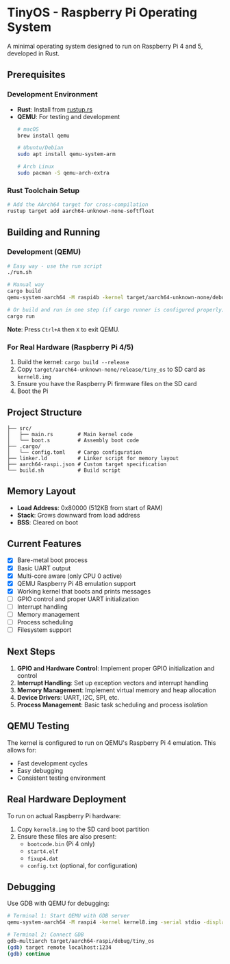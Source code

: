 # TinyOS - Raspberry Pi Operating System

A minimal operating system designed to run on Raspberry Pi 4 and 5, developed in Rust.

## Prerequisites

### Development Environment
- **Rust**: Install from [rustup.rs](https://rustup.rs/)
- **QEMU**: For testing and development
  ```bash
  # macOS
  brew install qemu
  
  # Ubuntu/Debian
  sudo apt install qemu-system-arm
  
  # Arch Linux
  sudo pacman -S qemu-arch-extra
  ```

### Rust Toolchain Setup
```bash
# Add the AArch64 target for cross-compilation
rustup target add aarch64-unknown-none-softfloat
```

## Building and Running

### Development (QEMU)
```bash
# Easy way - use the run script
./run.sh

# Manual way
cargo build
qemu-system-aarch64 -M raspi4b -kernel target/aarch64-unknown-none/debug/tiny_os -serial stdio -display none

# Or build and run in one step (if cargo runner is configured properly)
cargo run
```

**Note**: Press `Ctrl+A` then `X` to exit QEMU.

### For Real Hardware (Raspberry Pi 4/5)
1. Build the kernel: `cargo build --release`
2. Copy `target/aarch64-unknown-none/release/tiny_os` to SD card as `kernel8.img`
3. Ensure you have the Raspberry Pi firmware files on the SD card
4. Boot the Pi

## Project Structure

```
├── src/
│   ├── main.rs        # Main kernel code
│   └── boot.s         # Assembly boot code
├── .cargo/
│   └── config.toml    # Cargo configuration
├── linker.ld          # Linker script for memory layout
├── aarch64-raspi.json # Custom target specification
└── build.sh           # Build script
```

## Memory Layout

- **Load Address**: 0x80000 (512KB from start of RAM)
- **Stack**: Grows downward from load address
- **BSS**: Cleared on boot

## Current Features

- [x] Bare-metal boot process
- [x] Basic UART output
- [x] Multi-core aware (only CPU 0 active)
- [x] QEMU Raspberry Pi 4B emulation support
- [x] Working kernel that boots and prints messages
- [ ] GPIO control and proper UART initialization
- [ ] Interrupt handling
- [ ] Memory management
- [ ] Process scheduling
- [ ] Filesystem support

## Next Steps

1. **GPIO and Hardware Control**: Implement proper GPIO initialization and control
2. **Interrupt Handling**: Set up exception vectors and interrupt handling
3. **Memory Management**: Implement virtual memory and heap allocation
4. **Device Drivers**: UART, I2C, SPI, etc.
5. **Process Management**: Basic task scheduling and process isolation

## QEMU Testing

The kernel is configured to run on QEMU's Raspberry Pi 4 emulation. This allows for:
- Fast development cycles
- Easy debugging
- Consistent testing environment

## Real Hardware Deployment

To run on actual Raspberry Pi hardware:
1. Copy `kernel8.img` to the SD card boot partition
2. Ensure these files are also present:
   - `bootcode.bin` (Pi 4 only)
   - `start4.elf`
   - `fixup4.dat`
   - `config.txt` (optional, for configuration)

## Debugging

Use GDB with QEMU for debugging:
```bash
# Terminal 1: Start QEMU with GDB server
qemu-system-aarch64 -M raspi4 -kernel kernel8.img -serial stdio -display none -s -S

# Terminal 2: Connect GDB
gdb-multiarch target/aarch64-raspi/debug/tiny_os
(gdb) target remote localhost:1234
(gdb) continue
```
